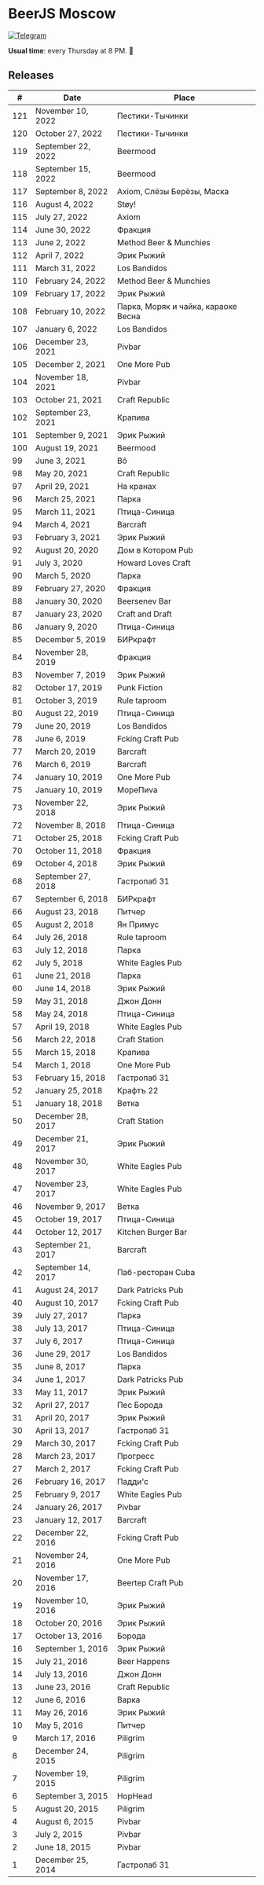 # BeerJS Moscow

[![Telegram](https://img.shields.io/badge/telegram-join%20chat-blue.svg?style=flat)](https://telegram.me/beerjs_moscow)

**Usual time**: every Thursday at 8 PM. :beers:

## Releases

| #   | Date               | Place                      |
|-----|--------------------|----------------------------|
| 121 | November 10, 2022  | Пестики-Тычинки            |
| 120 | October 27, 2022   | Пестики-Тычинки            |
| 119 | September 22, 2022 | Beermood                   |
| 118 | September 15, 2022 | Beermood                   |
| 117 | September 8, 2022  | Axiom, Слёзы Берёзы, Маска |
| 116 | August 4, 2022     | Støy!                      |
| 115 | July 27, 2022      | Axiom                      |
| 114 | June 30, 2022      | Фракция                    |
| 113 | June 2, 2022       | Method Beer & Munchies     |
| 112 | April 7, 2022      | Эрик Рыжий                 |
| 111 | March 31, 2022     | Los Bandidos               |
| 110 | February 24, 2022  | Method Beer & Munchies     |
| 109 | February 17, 2022  | Эрик Рыжий                 |
| 108 | February 10, 2022  | Парка, Моряк и чайка, караоке Весна |
| 107 | January 6, 2022    | Los Bandidos               |
| 106 | December 23, 2021  | Pivbar                     |
| 105 | December 2, 2021   | One More Pub               |
| 104 | November 18, 2021  | Pivbar                     |
| 103 | October 21, 2021   | Craft Republic             |
| 102 | September 23, 2021 | Крапива                    |
| 101 | September 9, 2021  | Эрик Рыжий                 |
| 100 | August 19, 2021    | Beermood                   |
| 99  | June 3, 2021       | Bô                         |
| 98  | May 20, 2021       | Craft Republic             |
| 97  | April 29, 2021     | На кранах                  |
| 96  | March 25, 2021     | Парка                      |
| 95  | March 11, 2021     | Птица-Синица               |
| 94  | March 4, 2021      | Barcraft                   |
| 93  | February 3, 2021   | Эрик Рыжий                 |
| 92  | August 20, 2020    | Дом в Котором Pub          |
| 91  | July 3, 2020       | Howard Loves Craft         |
| 90  | March 5, 2020      | Парка                      |
| 89  | February 27, 2020  | Фракция                    |
| 88  | January 30, 2020   | Beersenev Bar              |
| 87  | January 23, 2020   | Craft and Draft            |
| 86  | January 9, 2020    | Птица-Синица               |
| 85  | December 5, 2019   | БИРкрафт                   |
| 84  | November 28, 2019  | Фракция                    |
| 83  | November 7, 2019   | Эрик Рыжий                 |
| 82  | October 17, 2019   | Punk Fiction               |
| 81  | October 3, 2019    | Rule taproom               |
| 80  | August 22, 2019    | Птица-Синица               |
| 79  | June 20, 2019      | Los Bandidos               |
| 78  | June 6, 2019       | Fcking Craft Pub           |
| 77  | March 20, 2019     | Barcraft                   |
| 76  | March 6, 2019      | Barcraft                   |
| 74  | January 10, 2019   | One More Pub               |
| 75  | January 10, 2019   | МореПиva                   |
| 73  | November 22, 2018  | Эрик Рыжий                 |
| 72  | November 8, 2018   | Птица-Синица               |
| 71  | October 25, 2018   | Fcking Craft Pub           |
| 70  | October 11, 2018   | Фракция                    |
| 69  | October 4, 2018    | Эрик Рыжий                 |
| 68  | September 27, 2018 | Гастропаб 31               |
| 67  | September 6, 2018  | БИРкрафт                   |
| 66  | August 23, 2018    | Питчер                     |
| 65  | August 2, 2018     | Ян Примус                  |
| 64  | July 26, 2018      | Rule taproom               |
| 63  | July 12, 2018      | Парка                      |
| 62  | July 5, 2018       | White Eagles Pub           |
| 61  | June 21, 2018      | Парка                      |
| 60  | June 14, 2018      | Эрик Рыжий                 |
| 59  | May 31, 2018       | Джон Донн                  |
| 58  | May 24, 2018       | Птица-Синица               |
| 57  | April 19, 2018     | White Eagles Pub           |
| 56  | March 22, 2018     | Craft Station              |
| 55  | March 15, 2018     | Крапива                    |
| 54  | March 1, 2018      | One More Pub               |
| 53  | February 15, 2018  | Гастропаб 31               |
| 52  | January 25, 2018   | Крафтъ 22                  |
| 51  | January 18, 2018   | Ветка                      |
| 50  | December 28, 2017  | Craft Station              |
| 49  | December 21, 2017  | Эрик Рыжий                 |
| 48  | November 30, 2017  | White Eagles Pub           |
| 47  | November 23, 2017  | White Eagles Pub           |
| 46  | November 9, 2017   | Ветка                      |
| 45  | October 19, 2017   | Птица-Синица               |
| 44  | October 12, 2017   | Kitchen Burger Bar         |
| 43  | September 21, 2017 | Barcraft                   |
| 42  | September 14, 2017 | Паб-ресторан Cuba          |
| 41  | August 24, 2017    | Dark Patricks Pub          |
| 40  | August 10, 2017    | Fcking Craft Pub           |
| 39  | July 27, 2017      | Парка                      |
| 38  | July 13, 2017      | Птица-Синица               |
| 37  | July 6, 2017       | Птица-Синица               |
| 36  | June 29, 2017      | Los Bandidos               |
| 35  | June 8, 2017       | Парка                      |
| 34  | June 1, 2017       | Dark Patricks Pub          |
| 33  | May 11, 2017       | Эрик Рыжий                 |
| 32  | April 27, 2017     | Пес Борода                 |
| 31  | April 20, 2017     | Эрик Рыжий                 |
| 30  | April 13, 2017     | Гастропаб 31               |
| 29  | March 30, 2017     | Fcking Craft Pub           |
| 28  | March 23, 2017     | Прогресс                   |
| 27  | March 2, 2017      | Fcking Craft Pub           |
| 26  | February 16, 2017  | Падди'с                    |
| 25  | February 9, 2017   | White Eagles Pub           |
| 24  | January 26, 2017   | Pivbar                     |
| 23  | January 12, 2017   | Barcraft                   |
| 22  | December 22, 2016  | Fcking Craft Pub           |
| 21  | November 24, 2016  | One More Pub               |
| 20  | November 17, 2016  | Beertep Craft Pub          |
| 19  | November 10, 2016  | Эрик Рыжий                 |
| 18  | October 20, 2016   | Эрик Рыжий                 |
| 17  | October 13, 2016   | Борода                     |
| 16  | September 1, 2016  | Эрик Рыжий                 |
| 15  | July 21, 2016      | Beer Happens               |
| 14  | July 13, 2016      | Джон Донн                  |
| 13  | June 23, 2016      | Craft Republic             |
| 12  | June 6, 2016       | Варка                      |
| 11  | May 26, 2016       | Эрик Рыжий                 |
| 10  | May 5, 2016        | Питчер                     |
| 9   | March 17, 2016     | Piligrim                   |
| 8   | December 24, 2015  | Piligrim                   |
| 7   | November 19, 2015  | Piligrim                   |
| 6   | September 3, 2015  | HopHead                    |
| 5   | August 20, 2015    | Piligrim                   |
| 4   | August 6, 2015     | Pivbar                     |
| 3   | July 2, 2015       | Pivbar                     |
| 2   | June 18, 2015      | Pivbar                     |
| 1   | December 25, 2014  | Гастропаб 31               |
